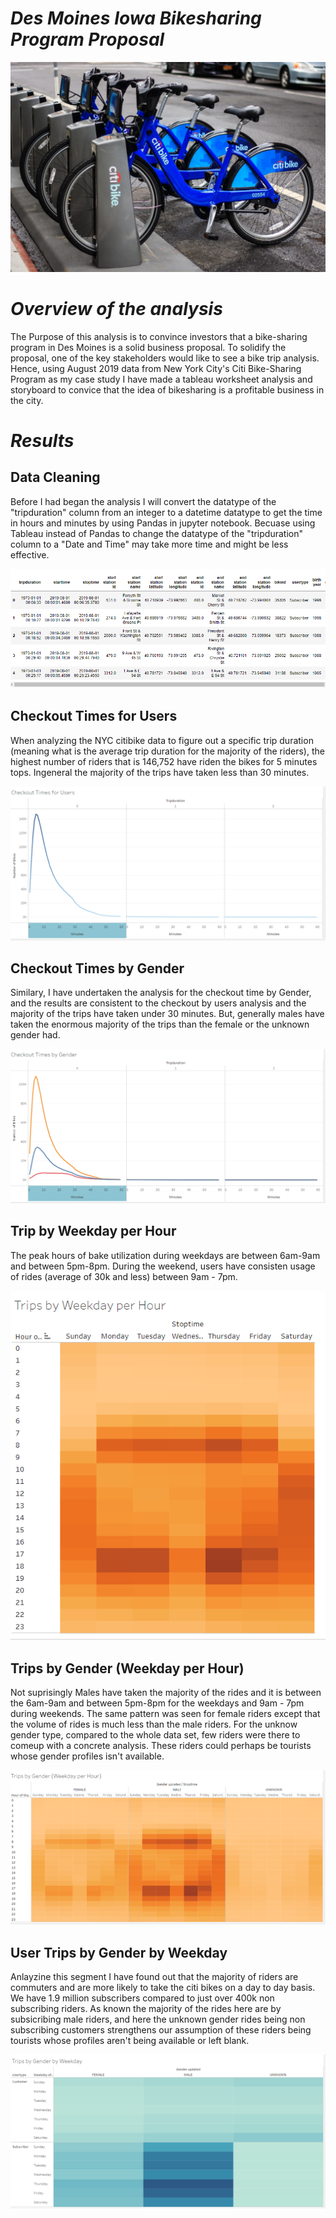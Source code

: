 # _Des Moines Iowa Bikesharing Program Proposal_

![alt text](https://github.com/Yoditatr/bikesharing/blob/main/Image/Citibike.jpg?raw=true)

# _Overview of the analysis_

The Purpose of this analysis is to convince investors that a bike-sharing program in Des Moines is a solid business proposal. To solidify the proposal, one of the key stakeholders would like to see a bike trip analysis. Hence, using August 2019 data from New York City's Citi Bike-Sharing Program as my case study I have made a tableau worksheet analysis and storyboard to convice that the idea of bikesharing is a profitable business in the city. 

# _Results_

## Data Cleaning 

Before I had began the analysis I will convert the datatype of the "tripduration" column from an integer to a datetime datatype to get the time in hours and minutes by using Pandas in jupyter notebook. Becuase using Tableau instead of Pandas to change the datatype of the "tripduration" column to a "Date and Time" may take more time and might be less effective. 

![alt text](https://github.com/Yoditatr/bikesharing/blob/main/Image/Image/DF.PNG?raw=true)

## Checkout Times for Users

When analyzing the NYC citibike data to figure out a specific trip duration (meaning what is the average trip duration for the majority of the riders), the highest number of riders that is 146,752 have riden the bikes for 5 minutes tops. Ingeneral the majority of the trips have taken less than 30 minutes. 

![alt text](https://github.com/Yoditatr/bikesharing/blob/main/Image/Image/Checkout%20times%20for%20users.PNG?raw=true)

## Checkout Times by Gender

Similary, I have undertaken the analysis for the checkout time by Gender, and the results are consistent to the checkout by users analysis and the majority of the trips have taken under 30 minutes. But, generally males have taken the enormous majority of the trips than the female or the unknown gender had.  

![alt text](https://github.com/Yoditatr/bikesharing/blob/main/Image/Image/Checkout%20times%20by%20Gender.PNG?raw=true)

## Trip by Weekday per Hour

The peak hours of bake utilization during weekdays are between 6am-9am and between 5pm-8pm. During the weekend, users have consisten usage of rides (average of 30k and less) between 9am - 7pm. 
 
![alt text](https://github.com/Yoditatr/bikesharing/blob/main/Image/Image/Trips%20by%20weekday%20per%20hour.PNG?raw=true)

##  Trips by Gender (Weekday per Hour)

Not suprisingly Males have taken the majority of the rides and it is between the 6am-9am and between 5pm-8pm for the weekdays and 9am - 7pm during weekends. The same pattern was seen for female riders except that the volume of rides is much less than the male riders. For the unknow gender type, compared to the whole data set, few riders were there to comeup with a concrete analysis. These riders could perhaps be tourists whose gender profiles isn't available.  

![alt text](https://github.com/Yoditatr/bikesharing/blob/main/Image/Image/Trips%20by%20gender%20by%20weekday%20per%20hour.PNG?raw=true)

## User Trips by Gender by Weekday

Anlayzine this segment I have found out that the majority of riders are commuters and are more likely to take the citi bikes on a day to day basis. We have 1.9 million subscribers compared to just over 400k non subscribing riders. As known the majority of the rides here are by subsicribing male riders, and here the unknown gender rides being non subscribing customers strengthens our assumption of these riders being tourists whose profiles aren't being available or left blank. 


![alt text](https://github.com/Yoditatr/bikesharing/blob/main/Image/Image/Trips%20by%20gender%20by%20weekday.PNG?raw=true)
